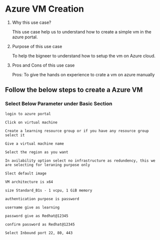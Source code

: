 # Azure VM Creation
1. Why this use case?

    This use case help us to understand how to create a simple vm in the azure portal.

2. Purpose of this use case

    To help the bigneer to understand how to setup the vm on Azure cloud.

3. Pros and Cons of this use case

    Pros:
    To give the hands on experience to crate a vm on azure manually


## Follow the below steps to create a Azure VM 

### Select Below Parameter under Basic Section

```
login to azure portal

Click on virtual machine

Create a learning resource group or if you have any resource group select it

Give a virtual machine name

Select the region as you want

In avilability option select no infrastructure as redundency, this we are selecting for leraning purpose only

Slect default image

VM architecture is x64

size Standard_B1s - 1 vcpu, 1 GiB memory

authentication purpose is password

username give as learning

password give as Redhat@12345

confirm password as Redhat@12345

Select Inbound port 22, 80, 443

```

